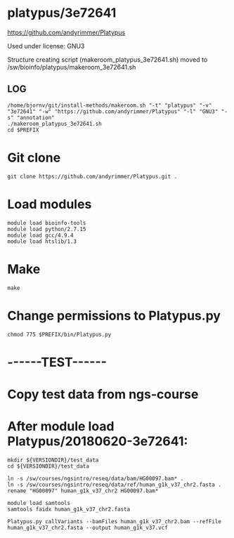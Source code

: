 platypus/3e72641
========================

<https://github.com/andyrimmer/Platypus>

Used under license:
GNU3


Structure creating script (makeroom_platypus_3e72641.sh) moved to /sw/bioinfo/platypus/makeroom_3e72641.sh

LOG
---

    /home/bjornv/git/install-methods/makeroom.sh "-t" "platypus" "-v" "3e72641" "-w" "https://github.com/andyrimmer/Platypus" "-l" "GNU3" "-s" "annotation"
    ./makeroom_platypus_3e72641.sh
    cd $PREFIX
   
# Git clone 
    git clone https://github.com/andyrimmer/Platypus.git .

# Load modules
    module load bioinfo-tools
    module load python/2.7.15
    module load gcc/4.9.4
    module load htslib/1.3

# Make
    make

# Change permissions to Platypus.py
    chmod 775 $PREFIX/bin/Platypus.py 

# ------TEST------
# Copy test data from ngs-course 
# After module load Platypus/20180620-3e72641: 
    mkdir ${VERSIONDIR}/test_data
    cd ${VERSIONDIR}/test_data

    ln -s /sw/courses/ngsintro/reseq/data/bam/HG00097.bam* .
    ln -s /sw/courses/ngsintro/reseq/data/ref/human_g1k_v37_chr2.fasta .
    rename "HG00097" human_g1k_v37_chr2 HG00097.bam*

    module load samtools
    samtools faidx human_g1k_v37_chr2.fasta

    Platypus.py callVariants --bamFiles human_g1k_v37_chr2.bam --refFile human_g1k_v37_chr2.fasta --output human_g1k_v37.vcf




    




